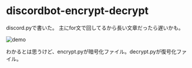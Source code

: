 # discordbot-encrypt-decrypt
discord.pyで書いた。
主にfor文で回してるから長い文章だったら遅いかも。

![demo](https://github.com/keichankotaro/discordbot-encrypt-decrypt/raw/main/image/bot%20angouka.png)

わかるとは思うけど、encrypt.pyが暗号化ファイル。decrypt.pyが復号化ファイル。
